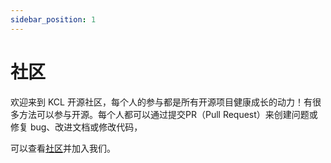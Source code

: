 ```yaml
---
sidebar_position: 1
---
```


# 社区

欢迎来到 KCL 开源社区，每个人的参与都是所有开源项目健康成长的动力！有很多方法可以参与开源。每个人都可以通过提交PR（Pull Request）来创建问题或修复 bug、改进文档或修改代码，

可以查看[社区](https://github.com/kcl-lang/community)并加入我们。
